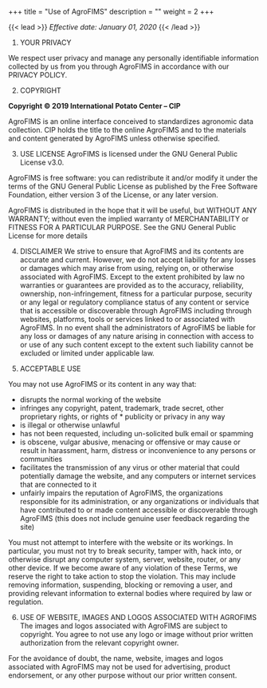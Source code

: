 +++
title = "Use of AgroFIMS"
description = ""
weight = 2
+++

{{< lead >}}
*Effective date: January 01, 2020*
{{< /lead >}}

1. YOUR PRIVACY

We respect user privacy and manage any personally identifiable information collected by us from you through AgroFIMS in accordance with our PRIVACY POLICY.

2. COPYRIGHT

**Copyright © 2019 International Potato Center – CIP**

AgroFIMS is an online interface conceived to standardizes agronomic data collection. CIP holds the title to the online AgroFIMS and to the materials and content generated by AgroFIMS unless otherwise specified.

3. USE LICENSE
AgroFIMS is licensed under the GNU General Public License v3.0.

AgroFIMS is free software: you can redistribute it and/or modify it under the terms of the GNU General Public License as published by the Free Software Foundation, either version 3 of the License, or any later version.

AgroFIMS is distributed in the hope that it will be useful, but WITHOUT ANY WARRANTY; without even the implied warranty of MERCHANTABILITY or FITNESS FOR A PARTICULAR PURPOSE. See the GNU General Public License for more details

4. DISCLAIMER
We strive to ensure that AgroFIMS and its contents are accurate and current. However, we do not accept liability for any losses or damages which may arise from using, relying on, or otherwise associated with AgroFIMS. Except to the extent prohibited by law no warranties or guarantees are provided as to the accuracy, reliability, ownership, non-infringement, fitness for a particular purpose, security or any legal or regulatory compliance status of any content or service that is accessible or discoverable through AgroFIMS including through websites, platforms, tools or services linked to or associated with AgroFIMS. In no event shall the administrators of AgroFIMS be liable for any loss or damages of any nature arising in connection with access to or use of any such content except to the extent such liability cannot be excluded or limited under applicable law.

5. ACCEPTABLE USE

You may not use AgroFIMS or its content in any way that:

* disrupts the normal working of the website
* infringes any copyright, patent, trademark, trade secret, other proprietary rights, or rights of * publicity or privacy in any way
* is illegal or otherwise unlawful
* has not been requested, including un-solicited bulk email or spamming
* is obscene, vulgar abusive, menacing or offensive or may cause or result in harassment, harm, distress or inconvenience to any persons or communities
* facilitates the transmission of any virus or other material that could potentially damage the website, and any computers or internet services that are connected to it
* unfairly impairs the reputation of AgroFIMS, the organizations responsible for its administration, or any organizations or individuals that have contributed to or made content accessible or discoverable through AgroFIMS (this does not include genuine user feedback regarding the site)

You must not attempt to interfere with the website or its workings. In particular, you must not try to break security, tamper with, hack into, or otherwise disrupt any computer system, server, website, router, or any other device. If we become aware of any violation of these Terms, we reserve the right to take action to stop the violation. This may include removing information, suspending, blocking or removing a user, and providing relevant information to external bodies where required by law or regulation.

6. USE OF WEBSITE, IMAGES AND LOGOS ASSOCIATED WITH AGROFIMS
The images and logos associated with AgroFIMS are subject to copyright. You agree to not use any logo or image without prior written authorization from the relevant copyright owner.

For the avoidance of doubt, the name, website, images and logos associated with AgroFIMS may not be used for advertising, product endorsement, or any other purpose without our prior written consent.

<!-- ### Page ordering

By default, pages are sorted on the weight assigned to them in their <code>frontmatter</code>. This is set in <code>config.toml</code>, using <code>orderSectionsby = "weight"</code>. Change this to <code>"title"</code> to sort pages alphabetically based on their title instead. Alternatively, do not assign a weight to any pages and it will also sort them alphabetically on their title.


### Table of contents

By default, a table of contents (ToC) is generated for each page in the right side menu. This can be disabled using:

{{< code >}}
toc = false
{{< /code >}}

in the <code>config.toml</code> or the <code>frontmatter</code> (a page's markdown file) for a page-wide or page-specific disabling of the ToC respectively.

### Google Analytics

Enable Google Analytics by adding your GA tracking ID to the <code>config.toml</code> file, at:
{{< code >}}
googleAnalytics = "XX-XXXXXXXXX-X"
{{< /code >}}
Where <code>XX-XXXXXXXXX-X</code> is your tracking ID.


### Read more navigation

In <code>config.toml</code> or a page's <code>frontmatter</code>, set <code>disableReadmoreNav = true</code> to disable the prev/next buttons at the buttom of every page.


### Search

Disable search by setting <code>disableSearch = true</code> in <code>config.toml</code>.  -->